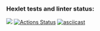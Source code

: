### Hexlet tests and linter status:
<a href="https://codeclimate.com/github/ishell90/php-project-48/maintainability"><img src="https://api.codeclimate.com/v1/badges/12a88fb0835e2f4d9974/maintainability" /></a>
[![Actions Status](https://github.com/ishell90/php-project-48/workflows/hexlet-check/badge.svg)](https://github.com/ishell90/php-project-48/actions)
[![asciicast](https://asciinema.org/a/enK9qMu4ke5RjTExsGNOdBwj3.svg)](https://asciinema.org/a/enK9qMu4ke5RjTExsGNOdBwj3)